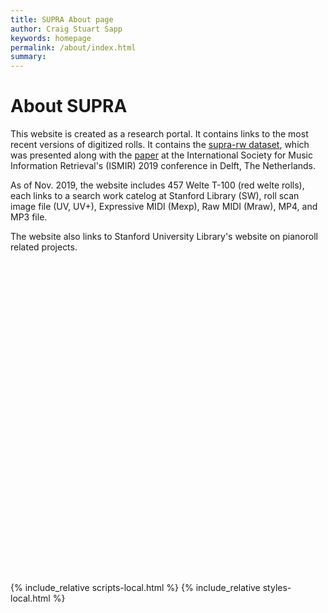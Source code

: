 ```yaml
---
title: SUPRA About page
author: Craig Stuart Sapp
keywords: homepage
permalink: /about/index.html
summary:
---
```



# About SUPRA #

This website is created as a research portal. It contains links to the most recent versions of digitized rolls. It contains the [supra-rw dataset](https://purl.stanford.edu/xf457dx9166), which was presented along with the [paper](http://archives.ismir.net/ismir2019/paper/000062.pdf) at the International Society for Music Information Retrieval's (ISMIR) 2019 conference in Delft, The Netherlands.

As of Nov. 2019, the website includes 457 Welte T-100 (red welte rolls), each links to
a search work catelog at Stanford Library (SW), roll scan image file (UV, UV+), Expressive MIDI (Mexp), Raw MIDI (Mraw), MP4, and MP3 file.

The website also links to Stanford University Library's website on pianoroll related projects.


<div style="height:500px"></div>

{% include_relative scripts-local.html %}
{% include_relative styles-local.html %}

